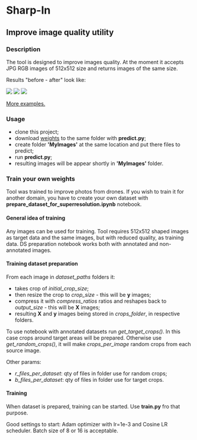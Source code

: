 # Sharp-In
## Improve image quality utility

### Description

The tool is designed to improve images quality. At the moment it accepts JPG RGB images of 512x512 size and returns images of the same size. 

Results "before - after" look like:

<img src = "https://github.com/lacmus-foundation/sharp-in/blob/master/images/59.jpg">

<img src = "https://github.com/lacmus-foundation/sharp-in/blob/master/images/75.jpg">

<img src = "https://github.com/lacmus-foundation/sharp-in/blob/master/images/109.jpg">

[More examples.](https://github.com/lacmus-foundation/sharp-in/blob/master/images)

### Usage

- clone this project;
- download [weights](https://drive.google.com/file/d/1vYSVbBqZt15jGuVkkMWxK98ORmi6yjp-/view?usp=sharing) to the same folder with **predict.py**;
- create folder **'MyImages'** at the same location and put there files to predict;
- run **predict.py**;
- resulting images will be appear shortly in **'MyImages'** folder.


### Train your own weights
Tool was trained to improve photos from drones. If you wish to train it for another domain, you have to create your own dataset with **prepare_dataset_for_superresolution.ipynb** notebook.


#### General idea of training
Any images can be used for training. Tool requires 512x512 shaped images as target data and the same images, but with reduced quality, as training data.
DS preparation notebook works both with annotated and non-annotated images. 


#### Training dataset preparation
From each image in *dataset_paths* folders it:
- takes crop of *initial_crop_size*;
- then resize the crop to *crop_size* - this will be **y** images;
- compress it with *compress_ratios* ratios and reshapes back to *output_size* - this will be **X** images;
- resulting **X** and **y** images being stored in *crops_folder*, in respective folders.

To use notebook with annotated datasets run *get_target_crops()*. In this case crops around target areas will be prepared. 
Otherwise use *get_random_crops()*, it will make *crops_per_image* random crops from each source image.

Other params:
- *r_files_per_dataset*: qty of files in folder use for random crops;
- *b_files_per_dataset*: qty of files in folder use for target crops.


#### Training

When dataset is prepared, training can be started. Use **train.py** fro that purpose.

Good settings to start: Adam optimizer with lr=1e-3 and Cosine LR scheduler. Batch size of 8 or 16 is acceptable.



 



